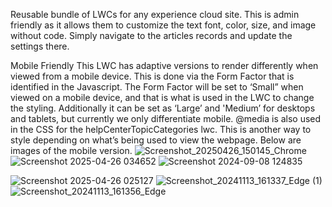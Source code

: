Reusable bundle of LWCs for any experience cloud site. This is admin friendly as it allows them to customize the text font, color, size, and image without code. Simply navigate to the articles records and update the settings there.





Mobile Friendly
This LWC has adaptive versions to render differently when viewed from a mobile device. This is done via the Form Factor that is identified in the Javascript. The Form Factor will be set to ‘Small” when viewed on a mobile device, and that is what is used in the LWC to change the styling. Additionally it can be set as ‘Large’ and 'Medium’ for desktops and tablets, but currently we only differentiate mobile.
@media is also used in the CSS for the helpCenterTopicCategories lwc. This is another way to style depending on what’s being used to view the webpage. Below are images of the mobile version.
![Screenshot_20250426_150145_Chrome](https://github.com/user-attachments/assets/085e3993-ef21-445f-bbc7-d2e61a6c7a96)
![Screenshot 2025-04-26 034652](https://github.com/user-attachments/assets/1c73afdd-21e1-4921-a5f1-119174967ff2)
![Screenshot 2024-09-08 124835](https://github.com/user-attachments/assets/212d0631-83a0-452e-9127-903e676b5609)


![Screenshot 2025-04-26 025127](https://github.com/user-attachments/assets/87f2677c-ce38-4bb9-bc44-2b872628e2bb)
![Screenshot_20241113_161337_Edge (1)](https://github.com/user-attachments/assets/5759740d-9526-458e-8c59-a2e0bc519a51)
![Screenshot_20241113_161356_Edge](https://github.com/user-attachments/assets/00dd9841-5b22-4a3d-b477-c6db38344dee)
